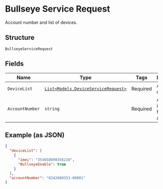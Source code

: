
# Bullseye Service Request

Account number and list of devices.

## Structure

`BullseyeServiceRequest`

## Fields

| Name | Type | Tags | Description |
|  --- | --- | --- | --- |
| `DeviceList` | [`List<Models.DeviceServiceRequest>`](../../doc/models/device-service-request.md) | Required | A list of devices. |
| `AccountNumber` | `string` | Required | A unique identifier for an account. |

## Example (as JSON)

```json
{
  "deviceList": [
    {
      "imei": "354658090356210",
      "BullseyeEnable": true
    }
  ],
  "accountNumber": "0242080353-00001"
}
```

